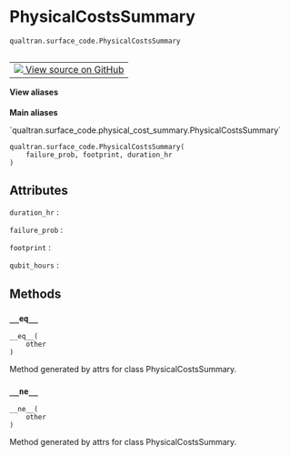 # PhysicalCostsSummary
`qualtran.surface_code.PhysicalCostsSummary`


<table class="tfo-notebook-buttons tfo-api nocontent" align="left">
<td>
  <a target="_blank" href="https://github.com/quantumlib/Qualtran/blob/main/qualtran/surface_code/physical_cost_summary.py#L18-L35">
    <img src="https://www.tensorflow.org/images/GitHub-Mark-32px.png" />
    View source on GitHub
  </a>
</td>
</table>





<section class="expandable">
  <h4 class="showalways">View aliases</h4>
  <p>
<b>Main aliases</b>
<p>`qualtran.surface_code.physical_cost_summary.PhysicalCostsSummary`</p>
</p>
</section>

<pre class="devsite-click-to-copy prettyprint lang-py tfo-signature-link">
<code>qualtran.surface_code.PhysicalCostsSummary(
    failure_prob, footprint, duration_hr
)
</code></pre>



<!-- Placeholder for "Used in" -->




<h2 class="add-link">Attributes</h2>

`duration_hr`<a id="duration_hr"></a>
: &nbsp;

`failure_prob`<a id="failure_prob"></a>
: &nbsp;

`footprint`<a id="footprint"></a>
: &nbsp;

`qubit_hours`<a id="qubit_hours"></a>
: &nbsp;




## Methods

<h3 id="__eq__"><code>__eq__</code></h3>

<pre class="devsite-click-to-copy prettyprint lang-py tfo-signature-link">
<code>__eq__(
    other
)
</code></pre>

Method generated by attrs for class PhysicalCostsSummary.


<h3 id="__ne__"><code>__ne__</code></h3>

<pre class="devsite-click-to-copy prettyprint lang-py tfo-signature-link">
<code>__ne__(
    other
)
</code></pre>

Method generated by attrs for class PhysicalCostsSummary.




